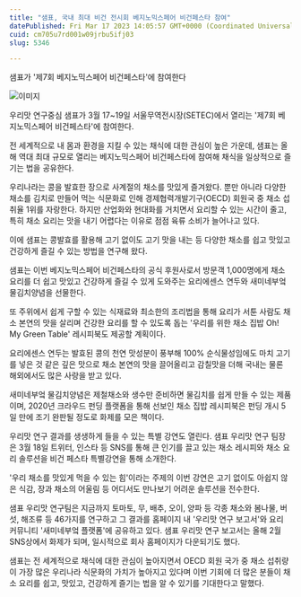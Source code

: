 ```yaml
---
title: "샘표, 국내 최대 비건 전시회 베지노믹스페어 비건페스타 참여"
datePublished: Fri Mar 17 2023 14:05:57 GMT+0000 (Coordinated Universal Time)
cuid: cm705u7rd001w09jrbu5ifj03
slug: 5346

---
```



샘표가 '제7회 베지노믹스페어 비건페스타'에 참여한다

![이미지](https://cdn.hashnode.com/res/hashnode/image/upload/v1739258892907/fd63cd04-8509-49bf-9636-d2546d2bfe39.jpeg)

우리맛 연구중심 샘표가 3월 17~19일 서울무역전시장(SETEC)에서 열리는 '제7회 베지노믹스페어 비건페스타'에 참여한다.

전 세계적으로 내 몸과 환경을 지킬 수 있는 채식에 대한 관심이 높은 가운데, 샘표는 올해 역대 최대 규모로 열리는 베지노믹스페어 비건페스타에 참여해 채식을 일상적으로 즐기는 법을 공유한다.

우리나라는 콩을 발효한 장으로 사계절의 채소를 맛있게 즐겨왔다. 뿐만 아니라 다양한 채소를 김치로 만들어 먹는 식문화로 인해 경제협력개발기구(OECD) 회원국 중 채소 섭취율 1위를 자랑한다. 하지만 산업화와 현대화를 거치면서 요리할 수 있는 시간이 줄고, 특히 채소 요리는 맛을 내기 어렵다는 이유로 점점 육류 소비가 늘어나고 있다.

이에 샘표는 콩발효를 활용해 고기 없이도 고기 맛을 내는 등 다양한 채소를 쉽고 맛있고 건강하게 즐길 수 있는 방법을 연구해 왔다.

샘표는 이번 베지노믹스페어 비건페스타의 공식 후원사로서 방문객 1,000명에게 채소 요리를 더 쉽고 맛있고 건강하게 즐길 수 있게 도와주는 요리에센스 연두와 새미네부엌 물김치양념을 선물한다.

또 주위에서 쉽게 구할 수 있는 식재료와 최소한의 조리법을 통해 요리가 서툰 사람도 채소 본연의 맛을 살리며 건강한 요리를 할 수 있도록 돕는 '우리를 위한 채소 집밥 Oh! My Green Table' 레시피북도 제공할 계획이다.

요리에센스 연두는 발효된 콩의 천연 맛성분이 풍부해 100% 순식물성임에도 마치 고기를 넣은 것 같은 깊은 맛으로 채소 본연의 맛을 끌어올리고 감칠맛을 더해 국내는 물론 해외에서도 많은 사랑을 받고 있다.

새미네부엌 물김치양념은 제철채소와 생수만 준비하면 물김치를 쉽게 만들 수 있는 제품이며, 2020년 크라우드 펀딩 플랫폼을 통해 선보인 채소 집밥 레시피북은 펀딩 개시 5일 만에 조기 완판될 정도로 화제를 모은 책이다.

우리맛 연구 결과를 생생하게 들을 수 있는 특별 강연도 열린다. 샘표 우리맛 연구 팀장은 3월 18일 트위터, 인스타 등 SNS를 통해 큰 인기를 끌고 있는 채소 레시피와 채소 요리 솔루션을 비건 페스타 특별강연을 통해 소개한다.

'우리 채소를 맛있게 먹을 수 있는 힘'이라는 주제의 이번 강연은 고기 없이도 아쉽지 않은 식감, 장과 채소의 어울림 등 어디서도 만나보기 어려운 솔루션을 전수한다.

샘표 우리맛 연구팀은 지금까지 토마토, 무, 배추, 오이, 양파 등 각종 채소와 봄나물, 버섯, 해조류 등 46가지를 연구하고 그 결과를 홈페이지 내 '우리맛 연구 보고서'와 요리 커뮤니티 '새미네부엌 플랫폼'에 공유하고 있다. 샘표 우리맛 연구 보고서는 올해 2월 SNS상에서 화제가 되며, 일시적으로 회사 홈페이지가 다운되기도 했다.

샘표는 전 세계적으로 채식에 대한 관심이 높아지면서 OECD 회원 국가 중 채소 섭취량이 가장 많은 우리나라 식문화의 가치가 높아지고 있다며 이번 기회에 더 많은 분들이 채소 요리를 쉽고, 맛있고, 건강하게 즐기는 법을 알 수 있기를 기대한다고 말했다.